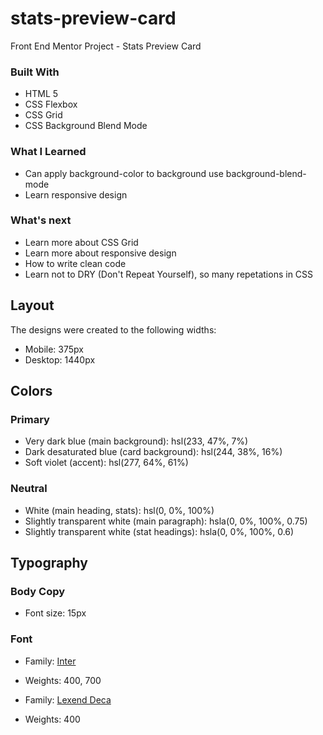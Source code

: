 # stats-preview-card
Front End Mentor Project - Stats Preview Card

### Built With
- HTML 5
- CSS Flexbox
- CSS Grid
- CSS Background Blend Mode

### What I Learned
- Can apply background-color to background use background-blend-mode
- Learn responsive design

### What's next
- Learn more about CSS Grid
- Learn more about responsive design
- How to write clean code
- Learn not to DRY (Don't Repeat Yourself), so many repetations in CSS


## Layout

The designs were created to the following widths:

- Mobile: 375px
- Desktop: 1440px

## Colors

### Primary

- Very dark blue (main background): hsl(233, 47%, 7%)
- Dark desaturated blue (card background): hsl(244, 38%, 16%)
- Soft violet (accent): hsl(277, 64%, 61%)

### Neutral

- White (main heading, stats): hsl(0, 0%, 100%)
- Slightly transparent white (main paragraph): hsla(0, 0%, 100%, 0.75)
- Slightly transparent white (stat headings): hsla(0, 0%, 100%, 0.6)

## Typography

### Body Copy

- Font size: 15px

### Font

- Family: [Inter](https://fonts.google.com/specimen/Inter)
- Weights: 400, 700

- Family: [Lexend Deca](https://fonts.google.com/specimen/Lexend+Deca)
- Weights: 400
